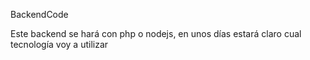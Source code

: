 BackendCode

Este backend se hará con php o nodejs, en unos días estará claro cual tecnología voy a utilizar